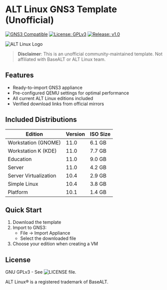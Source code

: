 # ALT Linux GNS3 Template (Unofficial)

[![GNS3 Compatible](https://img.shields.io/badge/GNS3-Compatible-success)](https://gns3.com)
[![License: GPLv3](https://img.shields.io/badge/License-GPLv3-blue)](LICENSE)
[![Release: v1.0](https://img.shields.io/github/v/release/nik5612/community-alt-gns3)](https://github.com/nik5612/community-alt-gns3/releases/tag/v1.0)

![ALT Linux Logo](https://www.basealt.ru/typo3conf/ext/ttmpl/Resources/Public/Tmpl2/images/Group%20357.png)

> **Disclaimer**: This is an unofficial community-maintained template. Not affiliated with BaseALT or ALT Linux team.

## Features

- Ready-to-import GNS3 appliance
- Pre-configured QEMU settings for optimal performance
- All current ALT Linux editions included
- Verified download links from official mirrors

## Included Distributions

| Edition               | Version | ISO Size |
|-----------------------|---------|----------|
| Workstation (GNOME)   | 11.0    | 6.1 GB   |
| Workstation K (KDE)   | 11.0    | 7.7 GB   |
| Education             | 11.0    | 9.0 GB   |
| Server                | 11.0    | 4.2 GB   |
| Server Virtualization | 10.4    | 2.9 GB   |
| Simple Linux          | 10.4    | 3.8 GB   |
| Platform              | 10.1    | 1.4 GB   |


## Quick Start

1. Download the template
2. Import to GNS3:
   - File → Import Appliance
   - Select the downloaded file
3. Choose your edition when creating a VM

## License

GNU GPLv3 - See ![LICENSE](LICENSE) file.

ALT Linux® is a registered trademark of BaseALT.

